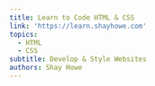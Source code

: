 ```yaml
---
title: Learn to Code HTML & CSS
link: 'https://learn.shayhowe.com'
topics:
  - HTML
  - CSS
subtitle: Develop & Style Websites
authors: Shay Howe
---
```


